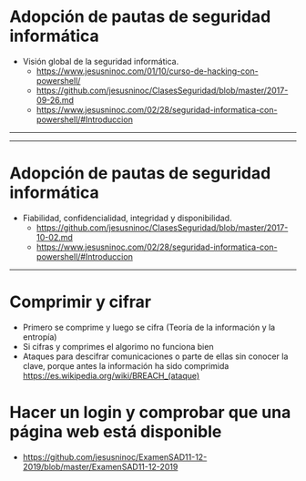 # Adopción de pautas de seguridad informática
- Visión global de la seguridad informática. 
  - https://www.jesusninoc.com/01/10/curso-de-hacking-con-powershell/
  - https://github.com/jesusninoc/ClasesSeguridad/blob/master/2017-09-26.md
  - https://www.jesusninoc.com/02/28/seguridad-informatica-con-powershell/#Introduccion

----------------
----------------

# Adopción de pautas de seguridad informática
- Fiabilidad, confidencialidad, integridad y disponibilidad. 
  - https://github.com/jesusninoc/ClasesSeguridad/blob/master/2017-10-02.md
  - https://www.jesusninoc.com/02/28/seguridad-informatica-con-powershell/#Introduccion

----------------

# Comprimir y cifrar
- Primero se comprime y luego se cifra (Teoría de la información y la entropía)
- Si cifras y comprimes el algorimo no funciona bien
- Ataques para descifrar comunicaciones o parte de ellas sin conocer la clave, porque antes la información ha sido comprimida
https://es.wikipedia.org/wiki/BREACH_(ataque)

# Hacer un login y comprobar que una página web está disponible
* https://github.com/jesusninoc/ExamenSAD11-12-2019/blob/master/ExamenSAD11-12-2019
